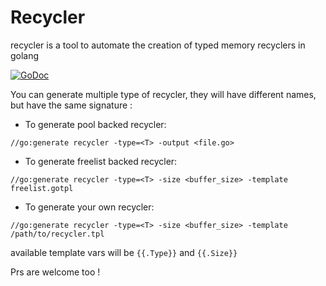 # Recycler
recycler is a tool to automate the creation of typed memory recyclers in golang

[![GoDoc](https://godoc.org/github.com/azr/generators/recycler?status.png)](https://godoc.org/github.com/azr/generators/recycler)

You can generate multiple type of recycler, they will have different names, but have the same signature :

* To generate pool backed recycler: 
```
//go:generate recycler -type=<T> -output <file.go>
```

* To generate freelist backed recycler: 
```
//go:generate recycler -type=<T> -size <buffer_size> -template freelist.gotpl
```

* To generate your own recycler: 
```
//go:generate recycler -type=<T> -size <buffer_size> -template /path/to/recycler.tpl
```
available template vars will be `{{.Type}}` and `{{.Size}}`

Prs are welcome too !
